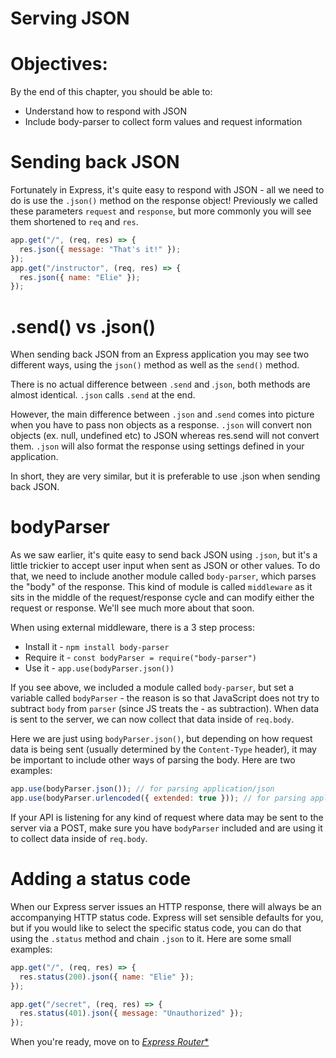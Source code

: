 # Serving JSON

# Objectives:
By the end of this chapter, you should be able to:

- Understand how to respond with JSON
- Include body-parser to collect form values and request information

# Sending back JSON

Fortunately in Express, it's quite easy to respond with JSON - all we need to do is use the `.json()` method on the response object! Previously we called these parameters `request` and `response`, but more commonly you will see them shortened to `req` and `res`.

```js
app.get("/", (req, res) => {
  res.json({ message: "That's it!" });
});
app.get("/instructor", (req, res) => {
  res.json({ name: "Elie" });
});
```

# .send() vs .json()

When sending back JSON from an Express application you may see two different ways, using the `json()` method as well as the `send()` method.

There is no actual difference between `.send` and .`json`, both methods are almost identical. `.json` calls `.send` at the end.

However, the main difference between `.json` and .`send` comes into picture when you have to pass non objects as a response. `.json` will convert non objects (ex. null, undefined etc) to JSON whereas res.send will not convert them. `.json` will also format the response using settings defined in your application.

In short, they are very similar, but it is preferable to use .json when sending back JSON.

# bodyParser

As we saw earlier, it's quite easy to send back JSON using `.json`, but it's a little trickier to accept user input when sent as JSON or other values. To do that, we need to include another module called `body-parser`, which parses the "body" of the response. This kind of module is called `middleware` as it sits in the middle of the request/response cycle and can modify either the request or response. We'll see much more about that soon.

When using external middleware, there is a 3 step process:

- Install it - `npm install body-parser`
- Require it - `const bodyParser = require("body-parser")`
- Use it - `app.use(bodyParser.json())`

If you see above, we included a module called `body-parser`, but set a variable called `bodyParser` - the reason is so that JavaScript does not try to subtract `body` from `parser` (since JS treats the - as subtraction). When data is sent to the server, we can now collect that data inside of `req.body`.

Here we are just using `bodyParser.json()`, but depending on how request data is being sent (usually determined by the `Content-Type` header), it may be important to include other ways of parsing the body. Here are two examples:

```js
app.use(bodyParser.json()); // for parsing application/json
app.use(bodyParser.urlencoded({ extended: true })); // for parsing application/x-www-form-urlencoded
```

If your API is listening for any kind of request where data may be sent to the server via a POST, make sure you have `bodyParser` included and are using it to collect data inside of `req.body`.

# Adding a status code

When our Express server issues an HTTP response, there will always be an accompanying HTTP status code. Express will set sensible defaults for you, but if you would like to select the specific status code, you can do that using the `.status` method and chain `.json` to it. Here are some small examples:

```js
app.get("/", (req, res) => {
  res.status(200).json({ name: "Elie" });
});

app.get("/secret", (req, res) => {
  res.status(401).json({ message: "Unauthorized" });
});
```

When you're ready, move on to [*Express Router**](./03-router.md)